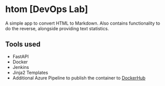# htom [DevOps Lab]

A simple app to convert HTML to Markdown. Also contains functionality to do the reverse, alongside providing text statistics.

## Tools used

- FastAPI
- Docker
- Jenkins
- Jinja2 Templates
- Additional Azure Pipeline to publish the container to [DockerHub](https://hub.docker.com/r/themohitnair/htom)
